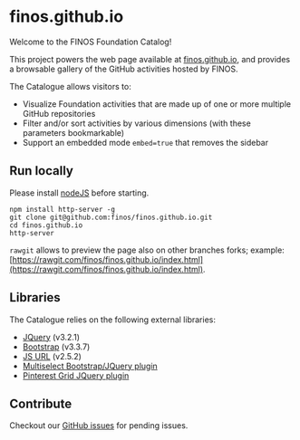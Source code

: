 # finos.github.io
Welcome to the FINOS Foundation Catalog!

This project powers the web page available at [finos.github.io](https://finos.github.io/), and provides a browsable gallery of the GitHub activities hosted by FINOS.

The Catalogue allows visitors to:
- Visualize Foundation activities that are made up of one or more multiple GitHub repositories
- Filter and/or sort activities by various dimensions (with these parameters bookmarkable)
- Support an embedded mode `embed=true` that removes the sidebar

## Run locally
Please install [nodeJS](https://nodejs.org/en/) before starting.
```
npm install http-server -g
git clone git@github.com:finos/finos.github.io.git
cd finos.github.io
http-server
```

`rawgit` allows to preview the page also on other branches forks; example: [https://rawgit.com/finos/finos.github.io/index.html](https://rawgit.com/finos/finos.github.io/index.html).

## Libraries
The Catalogue relies on the following external libraries:
- [JQuery](https://jquery.com/) (v3.2.1)
- [Bootstrap](https://getbootstrap.com) (v3.3.7)
- [JS URL](https://github.com/davidstutz/bootstrap-multiselect) (v2.5.2)
- [Multiselect Bootstrap/JQuery plugin](https://github.com/davidstutz/bootstrap-multiselect)
- [Pinterest Grid JQuery plugin](https://www.jqueryscript.net/layout/Simple-jQuery-Plugin-To-Create-Pinterest-Style-Grid-Layout-Pinterest-Grid.html)

## Contribute
Checkout our [GitHub issues](https://github.com/finos/finos.github.io/issues) for pending issues.

